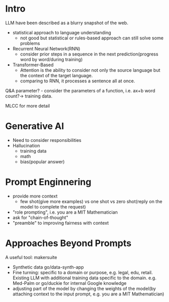 # Intro

LLM have been described as a blurry snapshot of the web.

- statistical approach to language understanding
  - not good but statistical or rules-based approach can still solve some problems
- Recurrent Neural Network(RNN)
  - consider prior steps in a sequence in the next prediction(progress word by word/during training)
- Transformer-Based
  - Attention is the ability to consider not only the source language but the context of the target language.
  - comparing to RNN, it processes a sentence all at once.

Q&A
parameter? - consider the parameters of a function, i.e. ax+b
word count?-> training data.

MLCC for more detail

# Generative AI

- Need to consider responsibilities
- Hallucination
  - training data
  - math
  - bias(popular answer)

# Prompt Enginnering

- provide more context
  - few shot(give more examples) vs one shot vs zero shot(reply on the model to complete the request)
- "role prompting", i.e. you are a MIT Mathematician
- ask for "chain-of-thought"
- "preamble" to improving fairness with context

# Approaches Beyond Prompts

A useful tool: makersuite

- Synthetic data  go/data-synth-app
- Fine turning: specific to a domain or purpose, e.g. legal, edu, retail. Existing LLM with additional training data specific to the domain. e.g. Med-Palm or go/duckie for internal Google knowledge
- adjusting part of the model by changing the weights of the model(by attaching context to the input prompt, e.g. you are a MIT Mathematician)
